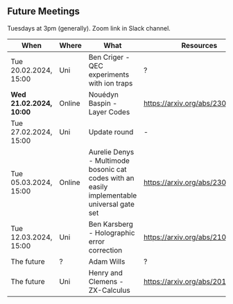 ## Future Meetings

Tuesdays at 3pm (generally). Zoom link in Slack channel.

| When                      | Where  | What                                                                                        | Resources                        |
|---------------------------|--------|---------------------------------------------------------------------------------------------|----------------------------------|
| Tue 20.02.2024, 15:00     | Uni    | Ben Criger - QEC experiments with ion traps                                                 | ?                                |
| **Wed 21.02.2024, 10:00** | Online | Nouédyn Baspin - Layer Codes                                                                | https://arxiv.org/abs/2309.16503 |
| Tue 27.02.2024, 15:00     | Uni    | Update round                                                                                | -                                |
| Tue 05.03.2024, 15:00     | Online | Aurelie Denys - Multimode bosonic cat codes with an easily implementable universal gate set | https://arxiv.org/abs/2306.11621 |
| Tue 12.03.2024, 15:00     | Uni    | Ben Karsberg - Holographic error correction                                                 | https://arxiv.org/abs/2102.02619 |
| The future                | ?      | Adam Wills                                                                                  | ?                                |
| The future                | Uni    | Henry and Clemens - ZX-Calculus                                                             | https://arxiv.org/abs/2012.13966 |
